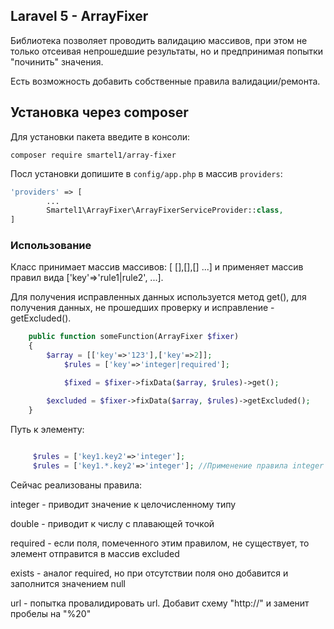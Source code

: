 ## Laravel 5 - ArrayFixer

Библиотека позволяет проводить валидацию массивов, при этом не только отсеивая непрошедшие результаты, но и предпринимая попытки "починить" значения.

Есть возможность добавить собственные правила валидации/ремонта.



## Установка через composer

Для установки пакета введите в консоли:

```
composer require smartel1/array-fixer
```

Посл установки допишите в `config/app.php` в массив `providers`:

```php
'providers' => [
        ...
    	Smartel1\ArrayFixer\ArrayFixerServiceProvider::class,
]
```


### Использование 

Класс принимает массив массивов: [ [],[],[] ...] и применяет массив правил вида ['key'=>'rule1|rule2', ...].

Для получения исправленных данных используется метод get(),
для получения данных, не прошедших проверку и исправление - getExcluded().

```php
	public function someFunction(ArrayFixer $fixer)
	{
		$array = [['key'=>'123'],['key'=>2]];
        	$rules = ['key'=>'integer|required'];

        	$fixed = $fixer->fixData($array, $rules)->get();

		$excluded = $fixer->fixData($array, $rules)->getExcluded();		
	}
```
Путь к элементу:

```php
	
     $rules = ['key1.key2'=>'integer'];
     $rules = ['key1.*.key2'=>'integer']; //Применение правила integer к полю key2 всех элементов поля key1 

```

Сейчас реализованы правила:

 integer - приводит значение к целочисленному типу

 double - приводит к числу с плавающей точкой

 required - если поля, помеченного этим правилом, не существует, то элемент отправится в массив excluded

 exists - аналог required, но при отсутствии поля оно добавится и заполнится значением null

 url - попытка провалидировать url. Добавит схему "http://" и заменит пробелы на "%20"
 
